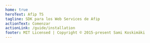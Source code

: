 ```yaml
---
home: true
heroText: Afip TS
tagline: SDK para los Web Services de Afip
actionText: Comenzar
actionLink: /guide/installation
footer: MIT Licensed | Copyright © 2015-present Sami Koskimäki
---
```

